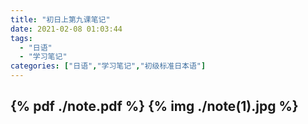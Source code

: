 ```yaml
---
title: "初日上第九课笔记"
date: 2021-02-08 01:03:44
tags: 
  - "日语"
  - "学习笔记"
categories: ["日语","学习笔记","初级标准日本语"]
---
```


{% pdf ./note.pdf %}
{% img ./note(1).jpg %}
------